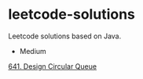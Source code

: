 # leetcode-solutions
Leetcode solutions based on Java.

* Medium

[641. Design Circular Queue](https://github.com/chenyulian/leetcode-solutions/blob/master/doc/medium/641.Design-Circular-Queue.md)
